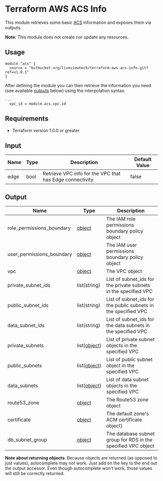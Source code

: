 # Terraform AWS ACS Info

This module retrieves some basic [ACS](https://bitbucket.org/liveviewtech/aws-acs) information and exposes them via outputs. 

**Note:** This module does not create nor update any resources.

## Usage

```hcl
module "acs" {
  source = "bitbucket.org/liveviewtech/terraform-aws-acs-info.git?ref=v1.0.1"
}
```

After defining the module you can then retrieve the information you need (see available [outputs](#output) below) using the interpolation syntax:

```hcl
...
  vpc_id = module.acs.vpc.id

```

## Requirements

* Terraform version 1.0.0 or greater

## Input

| Name              | Type | Description                                                 | Default Value |
| ----------------- | ---- | ----------------------------------------------------------- | ------------- |
| edge | bool | Retrieve VPC info for the VPC that has Edge connectivity | false         |

## Output

| Name                      | Type                                                                                                     | Description                                                                                                           |
| ------------------------- | -------------------------------------------------------------------------------------------------------- | --------------------------------------------------------------------------------------------------------------------- |
| role_permissions_boundary | [object](https://www.terraform.io/docs/providers/aws/d/iam_policy.html#attributes-reference)             | The IAM role permissions boundary policy object                                                                       |
| user_permissions_boundary | [object](https://www.terraform.io/docs/providers/aws/d/iam_policy.html#attributes-reference)             | The IAM user permissions boundary policy object                                                                       |
| vpc                       | [object](https://www.terraform.io/docs/providers/aws/d/vpc.html#attributes-reference)                    | The VPC object                                                                                                        |
| private_subnet_ids        | list(string)                                                                                             | List of subnet_ids for the private subnets in the specified VPC                                                       |
| public_subnet_ids         | list(string)                                                                                             | List of subnet_ids for the public subnets in the specified VPC                                                        |
| data_subnet_ids           | list(string)                                                                                             | List of subnet_ids for the data subnets in the specified VPC                                                          |
| private_subnets           | list([object](https://www.terraform.io/docs/providers/aws/r/subnet.html#attributes-reference))           | List of private subnet objects in the specified VPC                                                                   |
| public_subnets            | list([object](https://www.terraform.io/docs/providers/aws/r/subnet.html#attributes-reference))           | List of public subnet object in the specified VPC                                                                     |
| data_subnets              | list([object](https://www.terraform.io/docs/providers/aws/r/subnet.html#attributes-reference))           | List of data subnet objects in the specified VPC                                                                      |
| route53_zone              | [object](https://www.terraform.io/docs/providers/aws/r/route53_zone.html#attributes-reference)           | The Route53 zone object                                                                                               |
| certificate               | [object](https://www.terraform.io/docs/providers/aws/d/acm_certificate.html#attributes-reference)        | The default zone's ACM certificate object)                                                                            |
| db_subnet_group           | [object](https://registry.terraform.io/providers/hashicorp/aws/latest/docs/data-sources/db_subnet_group) | The database subnet group for RDS in the specified VPC object                                                         |

**Note about returning objects**: Because objects are returned (as opposed to just values), autocomplete may not work. Just add on the key to the end out the output accessor. Even though autocomplete won't work, those values will still be correctly returned.
